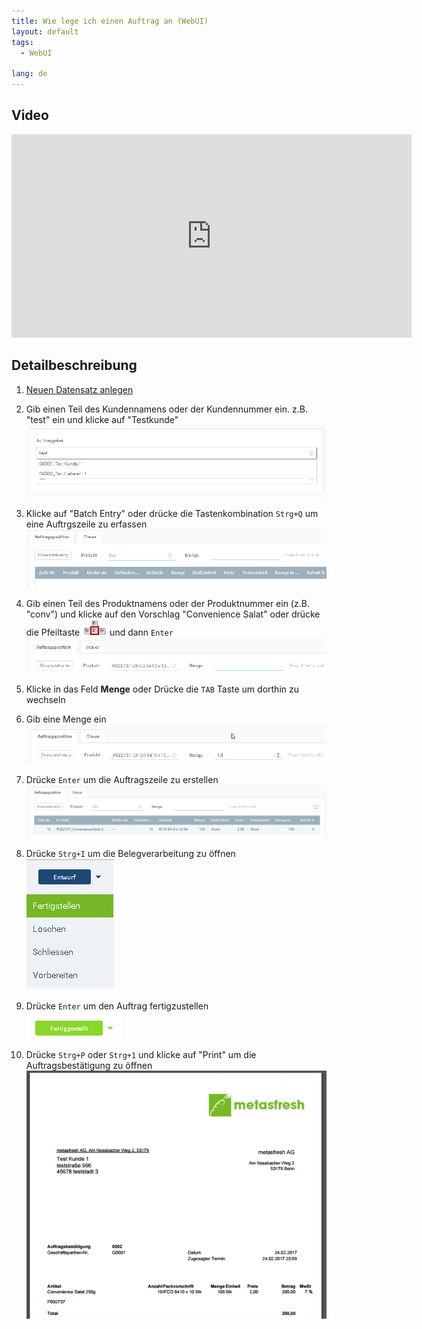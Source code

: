 ```yaml
---
title: Wie lege ich einen Auftrag an (WebUI)
layout: default
tags:
  - WebUI

lang: de
---
```


## Video

<iframe src="https://player.vimeo.com/video/206308809" width="640" height="325" frameborder="0" webkitallowfullscreen mozallowfullscreen allowfullscreen></iframe>

## Detailbeschreibung
1. [Neuen Datensatz anlegen](Neuer_Datensatz_Fenster_Webui)

1. Gib einen Teil des Kundennamens oder der Kundennummer ein. z.B. "test" ein und klicke auf "Testkunde"
![](assets/Workflow_Auftrag_Bis_Rechnung_WebUI-e8470.png)

1. Klicke auf "Batch Entry" oder drücke die Tastenkombination `Strg+Q` um eine Auftrgszeile zu erfassen
![](assets/Workflow_Auftrag_Bis_Rechnung_WebUI-07bd4.png)

1. Gib einen Teil des Produktnamens oder der Produktnummer ein (z.B. "conv") und klicke auf den Vorschlag "Convenience Salat" oder drücke die Pfeiltaste ![](assets/Workflow_Auftrag_Bis_Rechnung_WebUI-73797.png) und dann `Enter`
![](assets/Workflow_Auftrag_Bis_Rechnung_WebUI-30d23.png)

1. Klicke in das Feld **Menge** oder Drücke die `TAB` Taste um dorthin zu wechseln

1. Gib eine Menge ein
![](assets/Workflow_Auftrag_Bis_Rechnung_WebUI-85c68.png)

1. Drücke `Enter` um die Auftragszeile zu erstellen
![](assets/Workflow_Auftrag_Bis_Rechnung_WebUI-f0a73.png)

1. Drücke `Strg+I` um die Belegverarbeitung zu öffnen <br>
![](assets/Workflow_Auftrag_Bis_Rechnung_WebUI-c1fd7.png)

1. Drücke `Enter` um den Auftrag fertigzustellen <br>
![](assets/Workflow_Auftrag_Bis_Rechnung_WebUI-22030.png)

1. Drücke `Strg+P` oder `Strg+1` und klicke auf "Print" um die Auftragsbestätigung zu öffnen <br>
![](assets/Workflow_Auftrag_Bis_Rechnung_WebUI-714ed.png)
